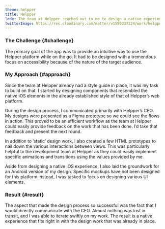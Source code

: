 ```yaml
---
theme: helpper
title: Helpper
lede: The team at Helpper reached out to me to design a native experience that fits right into their existing style guide.
twitterImage: https://res.cloudinary.com/matter/v1559237224/work/helpper/twitterCard.png
---
```

### The Challenge {#challenge}
The primary goal of the app was to provide an intuitive way to use the Helpper platform while on the go. It had to be designed with a tremendous focus on accessibility because of the nature of the target audience.

### My Approach {#approach}
Since the team at Helpper already had a style guide in place, it was my task to build on that. I started by designing components that resembled the native iOS elements in the already established style of that of Helpper’s web platform.

During the design process, I communicated primarily with Helpper’s CEO. My designs were presented as a Figma prototype so we could see the flows in action. This proved to be an efficient workflow as the team at Helpper could easily provide feedback on the work that has been done. I’d take that feedback and present the next round.

In addition to ‘static’ design work, I also created a few HTML prototypes to nail down the various interactions between views. This was particularly helpful to the development team at Helpper as they could easily implement specific animations and transitions using the values provided by me.

Aside from designing a native iOS experience, I also laid the groundwork for an Android version of my design. Specific mockups have not been designed for this platform instead, I was tasked to focus on designing various UI elements.

### Result {#result}
The aspect that made the design process so successful was the fact that I would directly communicate with the CEO. Almost nothing was lost in transit, and I was able to iterate swiftly on my work. The result is a native experience that fits right in with the design work that was already in place.